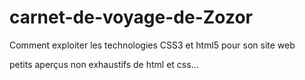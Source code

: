 # carnet-de-voyage-de-Zozor
Comment exploiter les technologies CSS3 et html5 pour son site web

petits aperçus non exhaustifs de html et css...
